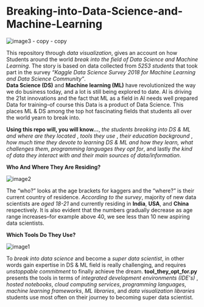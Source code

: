 # Breaking-into-Data-Science-and-Machine-Learning

![image3 - copy - copy](https://user-images.githubusercontent.com/36197370/48912715-4c358c80-eeb1-11e8-8507-0fee352e21f7.png)

This repository through *data visualization*, gives an account on how Students around the world *break into the field of Data Science and Machine Learning*. The story is based on data collected from *5253 students* that took part in the survey *“Kaggle Data Science Survey 2018 for Machine Learning and Data Science Community”*.  
**Data Science (DS)** and **Machine learning (ML)** have revolutionized the way we do business today, and a lot is still being explored to date. AI is driving the 21st innovations and the fact that ML as a field in AI needs well prepared Data for training–of course this Data is a product of Data Science. This places ML & DS among the top hot fascinating fields that students all over the world yearn to break into.

**Using this repo will, you will know...**, *the students breaking into DS & ML and where are they located* , *tools they use* , *their education background* , *how much time they devote to learning DS & ML and how they learn, what challenges them*, *programming languages they opt for*, and lastly *the kind of data they interact with and their main sources of data/information*. 

**Who And Where They Are Residing?**

![image2](https://user-images.githubusercontent.com/36197370/48912727-55265e00-eeb1-11e8-8d9d-97ea73cde62a.png)

The “who?” looks at the age brackets for kaggers and the “where?” is their current country of residence. *According to the survey*, majority of new data scientists are *aged 18-21* and currently residing in **India**, **USA**, and **China** respectively. It is also evident that the numbers gradually decrease as age range increases–for example above 40, we see less than 10 new aspiring data scientists.

**Which Tools Do They Use?**

![image1](https://user-images.githubusercontent.com/36197370/48912735-59527b80-eeb1-11e8-9cba-51a59b4d438e.png)

To *break into data science* and become a *super data scientist*, in other words gain expertise in DS & ML field is really challenging, and requires *unstoppable commitment* to finally achieve the dream. **tool_they_opt_for.py** presents the tools in terms of  *integrated development environments (IDE's)* , *hosted notebooks*, *cloud computing services*,  *programming languages*, *machine learning frameworks*, *ML libraries*, and *data visualization libraries*  students use most often on their journey to becoming super data scientist.

